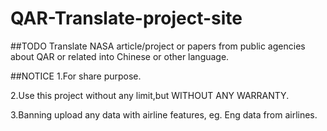 QAR-Translate-project-site
=====================

##TODO
Translate NASA article/project or papers from public agencies about QAR or related into Chinese or other language.

##NOTICE
1.For share purpose.

2.Use this project without any limit,but WITHOUT ANY WARRANTY.

3.Banning upload any data with airline features, eg. Eng data from airlines.
